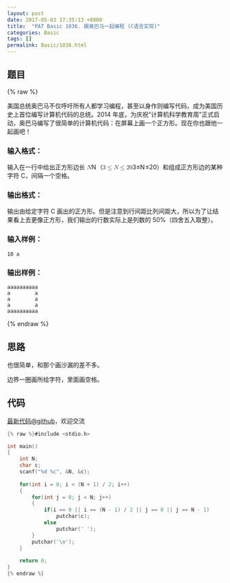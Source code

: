 ```yaml
---
layout: post
date: 2017-05-03 17:35:13 +0800
title:  "PAT Basic 1036. 跟奥巴马一起编程 (C语言实现)"
categories: Basic
tags: []
permalink: Basic/1036.html
---
```


## 题目

{% raw %}<div class="ques-view"><p>美国总统奥巴马不仅呼吁所有人都学习编程，甚至以身作则编写代码，成为美国历史上首位编写计算机代码的总统。2014 年底，为庆祝“计算机科学教育周”正式启动，奥巴马编写了很简单的计算机代码：在屏幕上画一个正方形。现在你也跟他一起画吧！</p>
<h3 id="-">输入格式：</h3>
<p>输入在一行中给出正方形边长 <span class="katex"><span class="katex-mathml"><math><mrow><mi>N</mi></mrow>N</math></span><span aria-hidden="true" class="katex-html"><span class="strut" style="height:0.68333em;"></span><span class="strut bottom" style="height:0.68333em;vertical-align:0em;"></span><span class="base textstyle uncramped"><span class="mord mathit" style="margin-right:0.10903em;">N</span></span></span></span>（<span class="katex"><span class="katex-mathml"><math><mrow><mn>3</mn><mo>≤</mo><mi>N</mi><mo>≤</mo><mn>2</mn><mn>0</mn></mrow>3\le N\le 20</math></span><span aria-hidden="true" class="katex-html"><span class="strut" style="height:0.68333em;"></span><span class="strut bottom" style="height:0.8193em;vertical-align:-0.13597em;"></span><span class="base textstyle uncramped"><span class="mord mathrm">3</span><span class="mrel">≤</span><span class="mord mathit" style="margin-right:0.10903em;">N</span><span class="mrel">≤</span><span class="mord mathrm">2</span><span class="mord mathrm">0</span></span></span></span>）和组成正方形边的某种字符 C，间隔一个空格。</p>
<h3 id="-">输出格式：</h3>
<p>输出由给定字符 C 画出的正方形。但是注意到行间距比列间距大，所以为了让结果看上去更像正方形，我们输出的行数实际上是列数的 50%（四舍五入取整）。</p>
<h3 id="-">输入样例：</h3>
<pre><code class="lang-in">10 a
</code></pre>
<h3 id="-">输出样例：</h3>
<pre><code class="lang-out">aaaaaaaaaa
a        a
a        a
a        a
aaaaaaaaaa
</code></pre>
</div>{% endraw %}

## 思路

也很简单，和那个画沙漏的差不多。

边界一圈画所给字符，里面画空格。

## 代码

[最新代码@github](https://github.com/OliverLew/PAT/blob/master/PATBasic/1036.c)，欢迎交流
```c
{% raw %}#include <stdio.h>

int main()
{
    int N;
    char c;
    scanf("%d %c", &N, &c);
    
    for(int i = 0; i < (N + 1) / 2; i++)
    {
        for(int j = 0; j < N; j++)
        {
            if(i == 0 || i == (N - 1) / 2 || j == 0 || j == N - 1)
                putchar(c);
            else
                putchar(' ');
        }
        putchar('\n');
    }
    
    return 0;
}
{% endraw %}
```